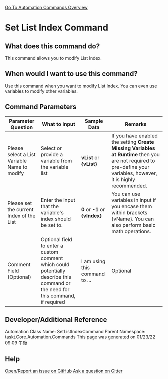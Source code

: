 <!--TITLE: Set List Index Command -->
<!-- SUBTITLE: a command in the List Commands group. -->
[Go To Automation Commands Overview](/automation-commands.md)


# Set List Index Command


## What does this command do?
This command allows you to modify List Index.


## When would I want to use this command?
Use this command when you want to modify List Index.  You can even use variables to modify other variables.


## Command Parameters
| Parameter Question   	| What to input  	|  Sample Data 	| Remarks  	|
| ---                    | ---               | ---           | ---       |
|Please select a List Variable Name to modify|Select or provide a variable from the variable list|**vList** or **{vList}**|If you have enabled the setting **Create Missing Variables at Runtime** then you are not required to pre-define your variables, however, it is highly recommended.|
|Please set the current Index of the List|Enter the input that the variable's index should be set to.|**0** or **-1** or **{vIndex}**|You can use variables in input if you encase them within brackets {vName}.  You can also perform basic math operations.|
|Comment Field (Optional)|Optional field to enter a custom comment which could potentially describe this command or the need for this command, if required|I am using this command to ...|Optional|








## Developer/Additional Reference
Automation Class Name: SetListIndexCommand
Parent Namespace: taskt.Core.Automation.Commands
This page was generated on 01/23/22 09:09 午後


## Help
[Open/Report an issue on GitHub](https://github.com/saucepleez/taskt/issues/new)
[Ask a question on Gitter](https://gitter.im/taskt-rpa/Lobby)
